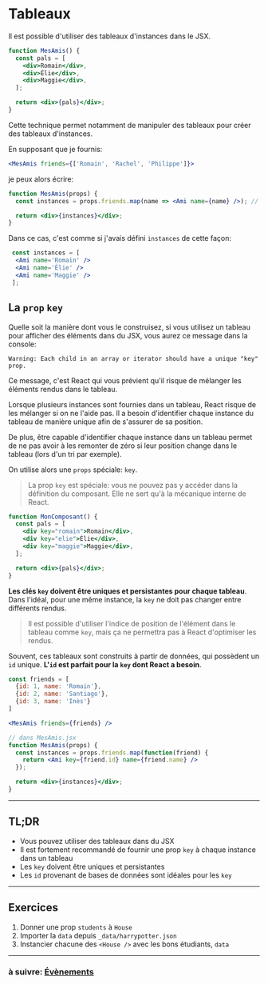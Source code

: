 # Tableaux

Il est possible d'utiliser des tableaux d'instances dans le JSX.

```jsx
function MesAmis() {
  const pals = [
    <div>Romain</div>,
    <div>Élie</div>,
    <div>Maggie</div>,
  ];

  return <div>{pals}</div>;
}
```

Cette technique permet notamment de manipuler des tableaux pour créer des tableaux d'instances.

En supposant que je fournis:
```jsx
<MesAmis friends={['Romain', 'Rachel', 'Philippe']}>
```
je peux alors écrire:
```jsx
function MesAmis(props) {
  const instances = props.friends.map(name => <Ami name={name} />); // tableau d'instances de Ami

  return <div>{instances}</div>;
}
```

Dans ce cas, c'est comme si j'avais défini `instances` de cette façon:
```jsx
 const instances = [
  <Ami name='Romain' />
  <Ami name='Élie' />
  <Ami name='Maggie' />
 ];
```

## La `prop` `key`

Quelle soit la manière dont vous le construisez, si vous utilisez un tableau pour afficher des éléments dans du JSX, vous aurez ce message dans la console:

```
Warning: Each child in an array or iterator should have a unique "key" prop.
```

Ce message, c'est React qui vous prévient qu'il risque de mélanger les éléments rendus dans le tableau.

Lorsque plusieurs instances sont fournies dans un tableau, React risque de les mélanger si on ne l'aide pas. Il a besoin d'identifier chaque instance du tableau de manière unique afin de s'assurer de sa position.

De plus, être capable d'identifier chaque instance dans un tableau permet de ne pas avoir à les remonter de zéro si leur position change dans le tableau (lors d'un tri par exemple).

On utilise alors une `props` spéciale: `key`.

> La prop `key` est spéciale: vous ne pouvez pas y accéder dans la définition du composant. Elle ne sert qu'à la mécanique interne de React.

```jsx
function MonComposant() {
  const pals = [
    <div key="romain">Romain</div>,
    <div key="elie">Élie</div>,
    <div key="maggie">Maggie</div>,
  ];

  return <div>{pals}</div>;
}
```

**Les clés `key` doivent être uniques et persistantes pour chaque tableau**. Dans l'idéal, pour une même instance, la `key` ne doit pas changer entre différents rendus.

> Il est possible d'utiliser l'indice de position de l'élément dans le tableau comme `key`, mais ça ne permettra pas à React d'optimiser les rendus.

Souvent, ces tableaux sont construits à partir de données, qui possèdent un `id` unique. **L'`id` est parfait pour la `key` dont React a besoin**.

```jsx
const friends = [
  {id: 1, name: 'Romain'},
  {id: 2, name: 'Santiago'},
  {id: 3, name: 'Inès'}
]

<MesAmis friends={friends} />

// dans MesAmis.jsx
function MesAmis(props) {
  const instances = props.friends.map(function(friend) {
    return <Ami key={friend.id} name={friend.name} />
  });

  return <div>{instances}</div>;
}
```

---

## TL;DR
- Vous pouvez utiliser des tableaux dans du JSX
- Il est fortement recommandé de fournir une prop `key` à chaque instance dans un tableau
- Les `key` doivent être uniques et persistantes
- Les `id` provenant de bases de données sont idéales pour les `key`

---

## Exercices

1) Donner une prop `students` à `House`
2) Importer la `data` depuis `_data/harrypotter.json`
2) Instancier chacune des `<House />` avec les bons étudiants, `data`

---

### à suivre: [Évènements](./6_events.md)
